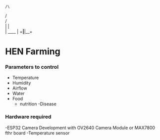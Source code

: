     /\
  /    \
/        \
|        | \
|  ____  |
+__|__|__+


# HEN Farming

### Parameters to control
- Temperature
- Humidity
- Airflow
- Water
- Food
  - nutrition
-Disease



### Hardware required

-ESP32 Camera Development with OV2640 Camera Module  or MAX7800 fthr board
-Temperature sensor